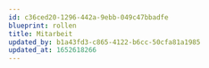 ```yaml
---
id: c36ced20-1296-442a-9ebb-049c47bbadfe
blueprint: rollen
title: Mitarbeit
updated_by: b1a43fd3-c865-4122-b6cc-50cfa81a1985
updated_at: 1652618266
---
```

